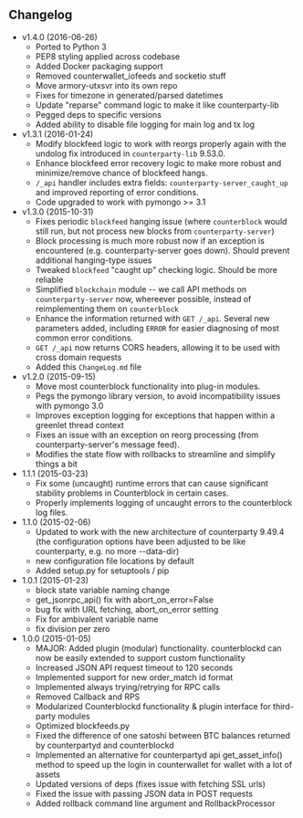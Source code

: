 ## Changelog ##
* v1.4.0 (2016-06-26)
    * Ported to Python 3
    * PEP8 styling applied across codebase
    * Added Docker packaging support
    * Removed counterwallet_iofeeds and socketio stuff
    * Move armory-utxsvr into its own repo
    * Fixes for timezone in generated/parsed datetimes
    * Update "reparse" command logic to make it like counterparty-lib
    * Pegged deps to specific versions
    * Added ability to disable file logging for main log and tx log
* v1.3.1 (2016-01-24)
    * Modify blockfeed logic to work with reorgs properly again with the undolog fix introduced in `counterparty-lib` 9.53.0.
    * Enhance blockfeed error recovery logic to make more robust and minimize/remove chance of blockfeed hangs.
    * `/_api` handler includes extra fields: `counterparty-server_caught_up` and improved reporting of error conditions.
    * Code upgraded to work with pymongo >= 3.1
* v1.3.0 (2015-10-31)
    * Fixes periodic `blockfeed` hanging issue (where `counterblock` would still run, but not process new blocks from `counterparty-server`)
    * Block processing is much more robust now if an exception is encountered (e.g. counterparty-server goes down). Should prevent additional hanging-type issues
    * Tweaked `blockfeed` "caught up" checking logic. Should be more reliable
    * Simplified `blockchain` module -- we call API methods on `counterparty-server` now, whereever possible, instead of reimplementing them on `counterblock`
    * Enhance the information returned with `GET /_api`. Several new parameters added, including `ERROR` for easier diagnosing of most common error conditions.
    * `GET /_api` now returns CORS headers, allowing it to be used with cross domain requests
    * Added this `ChangeLog.md` file
* v1.2.0 (2015-09-15)
    * Move most counterblock functionality into plug-in modules.
    * Pegs the pymongo library version, to avoid incompatibility issues with pymongo 3.0
    * Improves exception logging for exceptions that happen within a greenlet thread context
    * Fixes an issue with an exception on reorg processing (from counterparty-server's message feed).
    * Modifies the state flow with rollbacks to streamline and simplify things a bit
* 1.1.1 (2015-03-23)
    * Fix some (uncaught) runtime errors that can cause significant stability problems in Counterblock in certain cases.
    * Properly implements logging of uncaught errors to the counterblock log files.
* 1.1.0 (2015-02-06)
    * Updated to work with the new architecture of counterparty 9.49.4 (the configuration options have been adjusted to be like counterparty, e.g. no more --data-dir)
    * new configuration file locations by default
    * Added setup.py for setuptools / pip
* 1.0.1 (2015-01-23)
    * block state variable naming change
    * get_jsonrpc_api() fix with abort_on_error=False
    * bug fix with URL fetching, abort_on_error setting
    * Fix for ambivalent variable name
    * fix division per zero
* 1.0.0 (2015-01-05)
    * MAJOR: Added plugin (modular) functionality. counterblockd can now be easily extended to support custom functionality
    * Increased JSON API request timeout to 120 seconds
    * Implemented support for new order_match id format
    * Implemented always trying/retrying for RPC calls
    * Removed Callback and RPS
    * Modularized Counterblockd functionality & plugin interface for third-party modules
    * Optimized blockfeeds.py
    * Fixed the difference of one satoshi between BTC balances returned by counterpartyd and counterblockd
    * Implemented an alternative for counterpartyd api get_asset_info() method to speed up the login in counterwallet for wallet with a lot of assets
    * Updated versions of deps (fixes issue with fetching SSL urls)
    * Fixed the issue with passing JSON data in POST requests
    * Added rollback command line argument and RollbackProcessor

